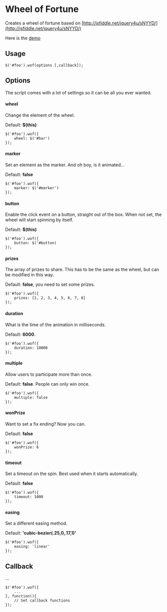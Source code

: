# Wheel of Fortune

Creates a wheel of fortune based on [http://jsfiddle.net/jquery4u/sNYYD/](http://jsfiddle.net/jquery4u/sNYYD/)

Here is the <a href="http://turboturbo.be/playground/Wheel-of-Fortune/" target="_blank">demo</a>

## Usage

	$('#foo').wof(options [,callback]);

## Options
The script comes with a lot of settings so it can be all you ever wanted.

#### wheel
Change the element of the wheel.

Default: **$(this)**

	$('#foo').wof({
		wheel: $('#bar')
	});
	
#### marker
Set an element as the marker. And oh boy, is it animated...

Default: **false**

	$('#foo').wof({
		marker: $('#marker')
	});

#### button
Enable the click event on a button, straight out of the box. When not set, the wheel will start spinning by itself.

Default: **$(this)**

	$('#foo').wof({
		button: $('#button)
	});

#### prizes
The array of prizes to share. This has to be the same as the wheel, but can be modified in this way.

Default: **false**, you need to set some prizes.

	$('#foo').wof({
		prizes: [1, 2, 3, 4, 5, 6, 7, 8]
	});

#### duration
What is the time of the animation in milliseconds.

Default: **6000**.

	$('#foo').wof({
		duration: 10000
	});
	
#### multiple
Allow users to participate more than once.

Default: **false**. People can only win once.

	$('#foo').wof({
		multiple: false
	});

#### wonPrize
Want to set a fix ending? Now you can.

Default: **false**

	$('#foo').wof({
		wonPrize: 6
	});

#### timeout
Set a timeout on the spin. Best used when it starts automatically.

Default: **false**

	$('#foo').wof({
		timeout: 1000
	});
	
#### easing
Set a different easing method.

Default: **'cubic-bezier(.25,0,.17,1)'**

	$('#foo').wof({
		easing: 'linear'
	});

## Callback
...

	$('#foo').wof({
		...
	}, function(){
		// Set callback functions
	});